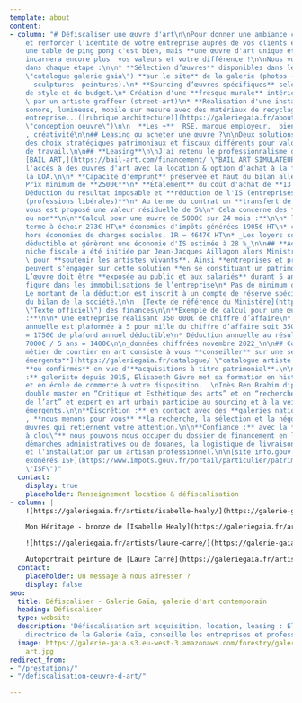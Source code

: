 ```yaml
---
template: about
content:
- column: "# Défiscaliser une œuvre d'art\n\nPour donner une ambiance chaleureuse
    et renforcer l'identité de votre entreprise auprès de vos clients et collaborateurs
    une table de ping pong c'est bien, mais **une œuvre d'art unique et originale**
    incarnera encore plus  vos valeurs et votre différence !\n\nNous vous accompagnons
    dans chaque étape :\n\n* **Sélection d’œuvres** disponibles dans le [**catalogue**](https://galeriegaia.fr/catalogue/
    \"catalogue galerie gaia\") **sur le site** de la galerie (photos - sérigraphies
    - sculptures- peintures).\n* **Sourcing d’œuvres spécifiques** selon vos critères
    de style et de budget.\n* Création d'une **fresque murale** intérieure ou extérieure,
    \ par un artiste graffeur (street-art)\n* **Réalisation d'une installation** visuelle,
    sonore, lumineuse, mobile sur mesure avec des matériaux de recyclage de votre
    entreprise...([rubrique architecture)](https://galeriegaia.fr/about/immobilier-architecture/
    \"conception oeuvre\")\n\n  **Les +**  RSE, marque employeur,  bien-être au travail
    , créativité\n\n## Leasing ou acheter une œuvre ?\n\nDeux solutions adaptées à
    des choix stratégiques patrimoniaux et fiscaux différents pour valoriser vos espaces
    de travail.\n\n## **Leasing**\n\nJ'ai retenu le professionnalisme de la société
    [BAIL ART,](https://bail-art.com/financement/ \"BAIL ART SIMULATEUR\") pour faciliter
    l'accès à des œuvres d'art avec la location & option d'achat à la fin du contrat,
    la LOA.\n\n* **Capacité d'emprunt** préservée et haut du bilan allégé (hors IFRS)\n*
    Prix minimum de **2500€**\n* **Étalement** du coût d'achat de **13 à 48 mois**\n*
    Déduction du résultat imposable et **réduction de l'IS (entreprises)** ou **IRPP
    (professions libérales)**\n* Au terme du contrat un **transfert de propriété**
    vous est proposé une valeur résiduelle de 5%\n* Cela concerne des **artistes vivants
    ou non**\n\n**Calcul pour une œuvre de 5000€ sur 24 mois :**\n\n* loyer mensuel
    terme à échoir 273€ HT\n* économies d'impôts générées 1905€ HT\n* coût global
    hors économies de charges sociales, IR = 4647€ HT\n* _Les loyers sont une charge
    déductible et génèrent une économie d'IS estimée à 28 %_\n\n## **Achat en défiscalisation**\n\nCette
    niche fiscale a été initiée par Jean-Jacques Aillagon alors Ministre de la Culture
    \ pour **soutenir les artistes vivants**. Ainsi **entreprises et professions libérales**
    peuvent s'engager sur cette solution **en se constituant un patrimoine.**\n\n*
    L’œuvre doit être **exposée au public et aux salariés** durant 5 ans\n* L’œuvre
    figure dans les immobilisations de l’entreprise\n* Pas de minimum de valeur d'acquisition\n*
    Le montant de la déduction est inscrit à un compte de réserve spéciale au passif
    du bilan de la société.\n\n  [Texte de référence du Ministère](https://www.service-public.fr/professionnels-entreprises/vosdroits/F32914
    \"Texte officiel\") des finances\n\n**Exemple de calcul pour une œuvre de 7000€
    :**\n\n* Une entreprise réalisant 350 000€ de chiffre d’affaire\n* La déduction
    annuelle est plafonnée à 5 pour mille du chiffre d’affaire soit 350 000 x 0,005
    = 1750€ de plafond annuel déductible\n* Déduction annuelle au résultat fiscal
    7000€ / 5 ans = 1400€\n\n_données chiffrées novembre 2022_\n\n## Courtier en art\n\nLe
    métier de courtier en art consiste à vous **conseiller** sur une sélection d'[**artistes
    émergents**](https://galeriegaia.fr/catalogue/ \"catalogue artiste emergents\")
    **ou confirmés** en vue d'**acquisitions à titre patrimonial**.\n\n**Expertise
    :** galeriste depuis 2015, Elisabeth Givre met sa formation en histoire de l'art
    et en école de commerce à votre disposition.  \nInès Ben Brahim diplômée d’un
    double master en “Critique et Esthétique des arts” et en “recherche et Histoire
    de l’art” et expert en art urbain participe au sourcing et à la veille de talents
    émergents.\n\n**Discrétion :** en contact avec des **galeries nationales et internationales**
    , **nous menons pour vous** **la recherche, la sélection et la négociation** des
    œuvres qui retiennent votre attention.\n\n**Confiance :** avec la **solution \"clou
    à clou\"** nous pouvons nous occuper du dossier de financement en leasing, des
    démarches administratives ou de douanes, la logistique de livraison, l'accrochage
    et l'installation par un artisan professionnel.\n\n[site info.gouv liste des biens
    exonérés ISF](https://www.impots.gouv.fr/portail/particulier/patrimoine-taxable-lisf
    \"ISF\")"
  contact:
    display: true
    placeholder: Renseignement location & défiscalisation
- column: |-
    ![https://galeriegaia.fr/artists/isabelle-healy/](https://galerie-gaia.s3.eu-west-3.amazonaws.com/forestry/galerie-gaia-isabelle-healy-notre heritage seul.png "ISABELLE HEALY DEFISCALISATION OEUVRE ART")

    Mon Héritage - bronze de [Isabelle Healy](https://galeriegaia.fr/artists/isabelle-healy/ "isabelle healy")

    ![https://galeriegaia.fr/artists/laure-carre/](https://galerie-gaia.s3.eu-west-3.amazonaws.com/forestry/galerie-gaia-cosentino-laure carre rose.jpg "LAURE CARRE COSENTINO PARIS")

    Autoportrait peinture de [Laure Carré](https://galeriegaia.fr/artists/laure-carre/ "laure carré") - Showroom Cosentino Paris
  contact:
    placeholder: Un message à nous adresser ?
    display: false
seo:
  title: Défiscaliser - Galerie Gaïa, galerie d'art contemporain
  heading: Défiscaliser
  type: website
  description: 'Défiscalisation art acquisition, location, leasing : Elisabeth Givre,
    directrice de la Galerie Gaïa, conseille les entreprises et professions libérales.'
  image: https://galerie-gaia.s3.eu-west-3.amazonaws.com/forestry/galeriegaia-defiscalisation-location-leasing
    art.jpg
redirect_from:
- "/prestations/"
- "/defiscalisation-oeuvre-d-art/"

---
```

